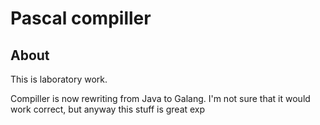 # Pascal compiller

## About

This is laboratory work. 

Compiller is now rewriting from Java to Galang. I'm not sure that it would work correct, but anyway this stuff is great exp
